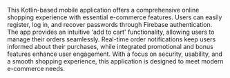 This Kotlin-based mobile application offers a comprehensive online shopping experience with essential e-commerce features. Users can easily register, log in, and recover passwords through Firebase authentication. The app provides an intuitive 'add to cart' functionality, allowing users to manage their orders seamlessly. Real-time order notifications keep users informed about their purchases, while integrated promotional and bonus features enhance user engagement. With a focus on security, usability, and a smooth shopping experience, this application is designed to meet modern e-commerce needs.
